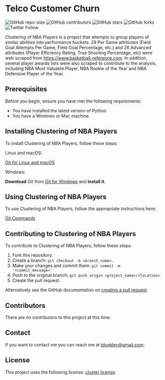 # Telco Customer Churn

<!--- These are examples. See https://shields.io for others or to customize this set of shields. You might want to include dependencies, project status and licence info here --->
![GitHub repo-size](https://img.shields.io/github/repo-size/tdunkley/module-4-project)
![GitHub contributors](https://img.shields.io/github/contributors/tdunkley/module-4-project)
![GitHub stars](https://img.shields.io/github/stars/tdunkley/module-4-project?style=social)
![GitHub forks](https://img.shields.io/github/forks/tdunkley/module-4-project?style=social)
![Twitter Follow](https://img.shields.io/twitter/follow/tdunkley?style=social)

Clustering of NBA Players is a project that attempts to group players of similar abilities into performance buckets. 29 Per Game attrbiutes (Field Goal Attempts Per Game, Field Goal Percentage, etc.) and 26 Advanced attributes (Player Efficiency Rating, True Shooting Percentage, etc) were web scraped from https://www.basketball-reference.com. In addition, several player awards lists were also scraped to contribute to the analysis, including NBA Most Valuable Player, NBA Rookie of the Year and NBA Defensive Player of the Year.


## Prerequisites

Before you begin, ensure you have met the following requirements:
<!--- These are just example requirements. Add, duplicate or remove as required --->
* You have installed the latest version of Python
* You have a Windows or Mac machine.


## Installing Clustering of NBA Players

To install Clustering of NBA Players, follow these steps:

Linux and macOS:

[Git for Linux and macOS](https://www.greengeeks.com/tutorials/article/install-git-on-mac-os-and-linux/)

Windows:

**Download** *Git* from [Git for Windows](https://gitforwindows.org) and **install it**.


## Using Clustering of NBA Players

To use Clustering of NBA Players, follow the appropriate instructions here:

[Git Commands](https://education.github.com/git-cheat-sheet-education.pdf)


## Contributing to Clustering of NBA Players
<!--- If your README is long or you have some specific process or steps you want contributors to follow, consider creating a separate CONTRIBUTING.md file--->
To contribute to Clustering of NBA Players, follow these steps:

1. Fork this repository.
2. Create a branch: `git checkout -b <branch_name>`.
3. Make your changes and commit them: `git commit -m '<commit_message>'`
4. Push to the original branch: `git push origin <project_name>/<location>`
5. Create the pull request.

Alternatively see the GitHub documentation on [creating a pull request](https://help.github.com/en/github/collaborating-with-issues-and-pull-requests/creating-a-pull-request).

## Contributors

There are no contributors to this project at this time.

## Contact

If you want to contact me you can reach me at <tdunkley@gmail.com>.

## License
<!--- If you're not sure which open license to use see https://choosealicense.com/--->

This project uses the following license: [cluster license](<https://github.com/tdunkley/module-5-project/blob/master/LICENSE>).
